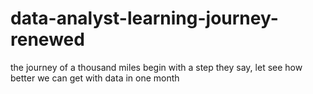 # data-analyst-learning-journey-renewed
the journey  of a thousand miles begin with a step they say, let see how better we can get with data in one month
